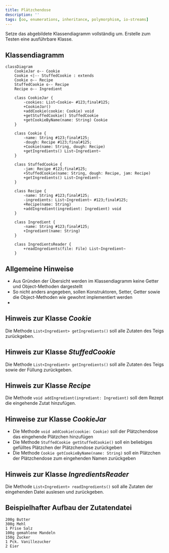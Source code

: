 ```yaml
---
title: Plätzchendose
description: ''
tags: [oo, enumerations, inheritance, polymorphism, io-streams]
---
```


Setze das abgebildete Klassendiagramm vollständig um. Erstelle zum Testen eine
ausführbare Klasse.

## Klassendiagramm

```mermaid
classDiagram
    CookieJar o-- Cookie
    Cookie <|-- StuffedCookie : extends
    Cookie o-- Recipe
    StuffedCookie o-- Recipe
    Recipe o-- Ingredient

    class CookieJar {
        -cookies: List~Cookie~ #123;final#125;
        +CookieJar()
        +addCookie(cookie: Cookie) void
        +getStuffedCookie() StuffedCookie
        +getCookieByName(name: String) Cookie
    }

    class Cookie {
        -name: String #123;final#125;
        -dough: Recipe #123;final#125;
        +Cookie(name: String, dough: Recipe)
        +getIngredients() List~Ingredient~
    }

    class StuffedCookie {
        -jam: Recipe #123;final#125;
        +StuffedCookie(name: String, dough: Recipe, jam: Recipe)
        +getIngredients() List~Ingredient~
    }

    class Recipe {
        -name: String #123;final#125;
        -ingredients: List~Ingredient~ #123;final#125;
        +Recipe(name: String)
        +addIngredient(ingredient: Ingredient) void
    }

    class Ingredient {
        -name: String #123;final#125;
        +Ingredient(name: String)
    }

    class IngredientsReader {
        +readIngredients(file: File) List~Ingredient~
    }
```

## Allgemeine Hinweise

- Aus Gründen der Übersicht werden im Klassendiagramm keine Getter und
  Object-Methoden dargestellt
- So nicht anders angegeben, sollen Konstruktoren, Setter, Getter sowie die
  Object-Methoden wie gewohnt implementiert werden
-

## Hinweis zur Klasse _Cookie_

Die Methode `List<Ingredient> getIngredients()` soll alle Zutaten des Teigs
zurückgeben.

## Hinweis zur Klasse _StuffedCookie_

Die Methode `List<Ingredient> getIngredients()` soll alle Zutaten des Teigs
sowie der Füllung zurückgeben.

## Hinweis zur Klasse _Recipe_

Die Methode `void addIngredient(ingredient: Ingredient)` soll dem Rezept die
eingehende Zutat hinzufügen.

## Hinweise zur Klasse _CookieJar_

- Die Methode `void addCookie(cookie: Cookie)` soll der Plätzchendose das
  eingehende Plätzchen hinzufügen
- Die Methode `StuffedCookie getStuffedCookie()` soll ein beliebiges gefülltes
  Plätzchen der Plätzchendose zurückgeben
- Die Methode `Cookie getCookieByName(name: String)` soll ein Plätzchen der
  Plätzchendose zum eingehenden Namen zurückgeben

## Hinweis zur Klasse _IngredientsReader_

Die Methode `List<Ingredient> readIngredients()` soll alle Zutaten der
eingehenden Datei auslesen und zurückgeben.

## Beispielhafter Aufbau der Zutatendatei

```
200g Butter
300g Mehl
1 Prise Salz
100g gemahlene Mandeln
150g Zucker
1 Pck. Vanillezucker
2 Eier
```
